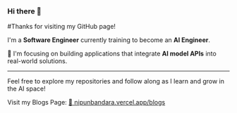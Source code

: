 ### Hi there 👋

#Thanks for visiting my GitHub page!

I'm a **Software Engineer** currently training to become an **AI Engineer**.

🚀 I'm focusing on building applications that integrate **AI model APIs** into real-world solutions.

---

Feel free to explore my repositories and follow along as I learn and grow in the AI space!


Visit my Blogs Page: <a href="https://nipunbandara.vercel.app/blogs" target="_blank">🔗 nipunbandara.vercel.app/blogs</a>

<!--
**nipunbandara/nipunbandara** is a ✨ _special_ ✨ repository because its `README.md` (this file) appears on your GitHub profile.

Here are some ideas to get you started:

- 🔭 I’m currently working on ...
- 🌱 I’m currently learning ...
- 👯 I’m looking to collaborate on ...
- 🤔 I’m looking for help with ...
- 💬 Ask me about ...
- 📫 How to reach me: ...
- 😄 Pronouns: ...
- ⚡ Fun fact: ...
-->
<!-- <a href="https://app.daily.dev/bandax"><img src="https://github.com/nipunbandara/nipunbandara/blob/main/devcard.svg" width="200" alt="NipunBandara's Dev Card"/></a> -->
<br/>
<!-- [<img src="https://readme-spotify-status-gilt.vercel.app/api/run-spotify-status" alt="Your alt what" width="350" />](https://open.spotify.com/user/21u3dgikw4t56ivopbne5klhy) -->

